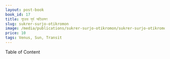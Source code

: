```yaml
---
layout: post-book
book_id: 17
title: শুক্রের সূর্য অতিক্রমণ
slug: sukrer-surjo-otikromon
image: /media/publications/sukrer-surjo-otikromon/sukrer-surjo-otikromon-cover.jpg
price: 10
tags: Venus, Sun, Transit
---
```

Table of Content
